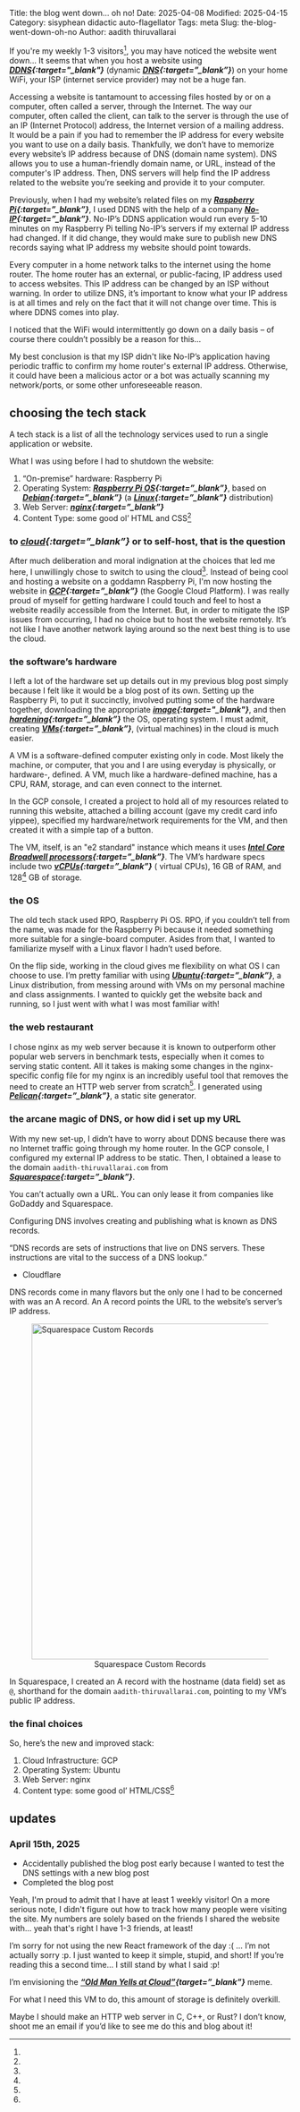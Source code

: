 Title: the blog went down... oh no!
Date: 2025-04-08
Modified: 2025-04-15
Category: sisyphean didactic auto-flagellator
Tags: meta
Slug: the-blog-went-down-oh-no
Author: aadith thiruvallarai

If you're my weekly 1-3 visitors[^weekly users], you may have noticed the website went down… 
It seems that when you host a website using 
***[DDNS](https://en.wikipedia.org/wiki/Dynamic_DNS){:target="_blank"}*** (dynamic ***[DNS](https://en.wikipedia.org/wiki/Domain_Name_System){:target=”_blank”}***) on your home WiFi, your ISP (internet service provider) may not be a huge fan.

> 
Accessing a website is tantamount to accessing files hosted by or on a computer, often called a server, through the Internet.
The way our computer, often called the client, can talk to the server is through the use of an IP (Internet Protocol) address, the Internet version of a mailing address.
It would be a pain if you had to remember the IP address for every website you want to use on a daily basis.
Thankfully, we don’t have to memorize every website’s IP address because of DNS (domain name system).
DNS allows you to use a human-friendly domain name, or URL, instead of the computer's IP address.
Then, DNS servers will help find the IP address related to the website you’re seeking and provide it to your computer.

Previously, when I had my website’s related files on my ***[Raspberry Pi](https://en.wikipedia.org/wiki/Raspberry_Pi){:target=”_blank”}***, I used DDNS with the help of a company ***[No-IP](https://en.wikipedia.org/wiki/No-IP){:target=”_blank”}***​​.
No-IP’s DDNS application would run every 5-10 minutes on my Raspberry Pi telling No-IP’s servers if my external IP address had changed.
If it did change, they would make sure to publish new DNS records saying what IP address my website should point towards.

> 
Every computer in a home network talks to the internet using the home router. 
The home router has an external, or public-facing, IP address used to access websites. 
This IP address can be changed by an ISP without warning. 
In order to utilize DNS, it’s important to know what your IP address is at all times and rely on the fact that it will not change over time. 
This is where DDNS comes into play.

I noticed that the WiFi would intermittently go down on a daily basis – of course there couldn’t possibly be a reason for this…

My best conclusion is that my ISP didn't like No-IP’s application having periodic traffic to confirm my home router's external IP address. Otherwise, it could have been a malicious actor or a bot was actually scanning my network/ports, or some other unforeseeable reason.

## choosing the tech stack

> 
A tech stack is a list of all the technology services used to run a single application or website.

What I was using before I had to shutdown the website:

1. “On-premise” hardware: Raspberry Pi
2. Operating System: ***[Raspberry Pi OS](https://en.wikipedia.org/wiki/Raspberry_Pi_OS){:target=”_blank”}***, based on ***[Debian](https://en.wikipedia.org/wiki/Debian){:target=”_blank”}*** (a ***[Linux](https://en.wikipedia.org/wiki/Linux){:target=”_blank”}*** distribution)
3. Web Server: ***[nginx](https://nginx.org/en/){:target=”_blank”}***
4. Content Type: some good ol’ HTML and CSS[^basic website]

### to ***[cloud](https://en.wikipedia.org/wiki/Cloud_computing){:target=”_blank”}*** or to self-host, that is the question

After much deliberation and moral indignation at the choices that led me here, I unwillingly chose to switch to using the cloud[^cloud meme]. 
Instead of being cool and hosting a website on a goddamn Raspberry Pi, I'm now hosting the website in ***[GCP](https://en.wikipedia.org/wiki/Google_Cloud_Platform){:target=”_blank”}*** (the Google Cloud Platform). 
I was really proud of myself for getting hardware I could touch and feel to host a website readily accessible from the Internet. 
But, in order to mitigate the ISP issues from occurring, I had no choice but to host the website remotely. 
It’s not like I have another network laying around so the next best thing is to use the cloud. 

### the software’s hardware

I left a lot of the hardware set up details out in my previous blog post simply because I felt like it would be a blog post of its own. 
Setting up the Raspberry Pi, to put it succinctly, involved putting some of the hardware together, downloading the appropriate 
***[image](https://en.wikipedia.org/wiki/System_image){:target="_blank"}***, and then 
***[hardening](https://en.wikipedia.org/wiki/Hardening_(computing)){:target=”_blank”}*** the OS, operating system. 
I must admit, creating ***[VMs](https://en.wikipedia.org/wiki/Virtual_machine){:target=”_blank”}***, (virtual machines) in the cloud is much easier.

> 
A VM is a software-defined computer existing only in code. 
Most likely the machine, or computer, that you and I are using everyday is physically, or hardware-, defined.
A VM, much like a hardware-defined machine, has a CPU, RAM, storage, and can even connect to the internet.

In the GCP console, I created a project to hold all of my resources related to running this website, attached a billing account (gave my credit card info yippee), specified my hardware/network requirements for the VM, and then created it with a simple tap of a button. 


> 
The VM, itself, is an "e2 standard" instance which means it uses ***[Intel Core Broadwell processors](https://en.wikipedia.org/wiki/Broadwell_(microarchitecture)){:target=”_blank”}***. 
The VM’s hardware specs include two ***[vCPUs](https://www.techtarget.com/whatis/definition/virtual-CPU-vCPU){:target=”_blank”}*** ( virtual CPUs), 16 GB of RAM, and 128[^storage overkill] GB of storage.

### the OS

The old tech stack used RPO, Raspberry Pi OS. 
RPO, if you couldn’t tell from the name, was made for the Raspberry Pi because it needed something more suitable for a single-board computer. 
Asides from that, I wanted to familiarize myself with a Linux flavor I hadn’t used before.

On the flip side, working in the cloud gives me flexibility on what OS I can choose to use. 
I’m pretty familiar with using ***[Ubuntu](https://en.wikipedia.org/wiki/Ubuntu){:target=”_blank”}***, a Linux distribution, from messing around with VMs on my personal machine and class assignments.
I wanted to quickly get the website back and running, so I just went with what I was most familiar with!

### the web restaurant

I chose nginx as my web server because it is known to outperform other popular web servers in benchmark tests, especially when it comes to serving static content. 
All it takes is making some changes in the nginx-specific config file for my
nginx is an incredibly useful tool that removes the need to create an HTTP web server from scratch[^future project]. 
I generated using ***[Pelican](https://getpelican.com/#quickstart){:target=”_blank”}***, a static site generator.

### the arcane magic of DNS, or how did i set up my URL

With my new set-up, I didn’t have to worry about DDNS because there was no Internet traffic going through my home router. 
In the GCP console, I configured my external IP address to be static. 
Then, I obtained a lease to the domain `aadith-thiruvallarai.com` from ***[Squarespace](https://www.squarespace.com/){:target=”_blank”}***.

> 
You can’t actually own a URL. 
You can only lease it from companies like GoDaddy and Squarespace.

Configuring DNS involves creating and publishing what is known as DNS records.

> 
“DNS records are sets of instructions that live on DNS servers. 
These instructions are vital to the success of a DNS lookup.” 
- Cloudflare

DNS records come in many flavors but the only one I had to be concerned with was an A record.
An A record points the URL to the website’s server’s IP address.

<figure>
  <img src="/images/blog/2025/april/the-blog-went-down-oh-no/custom-records.png" alt="Squarespace Custom Records" width="600">
  <figcaption style="text-align:center;">Squarespace Custom Records</figcaption>
</figure>

In Squarespace, I created an A record with the hostname (data field) set as `@`, shorthand for the domain `aadith-thiruvallarai.com`, pointing to my VM’s public IP address.

### the final choices

So, here’s the new and improved stack:

1. Cloud Infrastructure: GCP
2. Operating System: Ubuntu
3. Web Server: nginx
4. Content type: some good ol’ HTML/CSS[^basic website]

## updates

### April 15th, 2025

- Accidentally published the blog post early because I wanted to test the DNS settings with a new blog post
- Completed the blog post

[^weekly users]: 
Yeah, I'm proud to admit that I have at least 1 weekly visitor! 
On a more serious note, I didn't figure out how to track how many people were visiting the site. My numbers are solely based on the friends I shared the website with... yeah that's right I have 1-3 friends, at least!

[^basic website]: 
I’m sorry for not using the new React framework of the day :( … 
I’m not actually sorry :p. 
I just wanted to keep it simple, stupid, and short!
If you’re reading this a second time… I still stand by what I said :p!

[^cloud meme]: 
I’m envisioning the ***[“Old Man Yells at Cloud”](https://knowyourmeme.com/memes/old-man-yells-at-cloud){target=”_blank”}*** meme.

[^storage overkill]: 
For what I need this VM to do, this amount of storage is definitely overkill.

[^future project]: 
Maybe I should make an HTTP web server in C, C++, or Rust? 
I don’t know, shoot me an email if you’d like to see me do this and blog about it!
